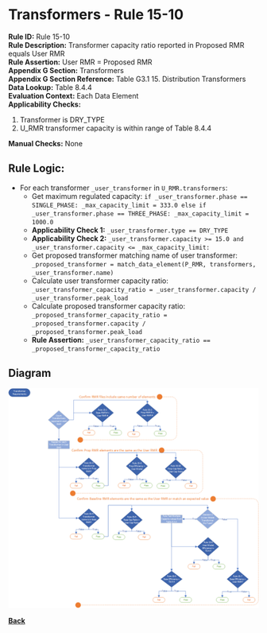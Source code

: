 # Transformers - Rule 15-10
**Rule ID:** Rule 15-10  
**Rule Description:** Transformer capacity ratio reported in Proposed RMR equals User RMR  
**Rule Assertion:** User RMR = Proposed RMR  
**Appendix G Section:** Transformers  
**Appendix G Section Reference:**  Table G3.1 15. Distribution Transformers  
**Data Lookup:** Table 8.4.4  
**Evaluation Context:**  Each Data Element   
**Applicability Checks:**
1. Transformer is DRY_TYPE
2. U_RMR transformer capacity is within range of Table 8.4.4  

**Manual Checks:** None  

## Rule Logic:
- For each transformer `_user_transformer` in `U_RMR.transformers`:
    - Get maximum regulated capacity: `if _user_transformer.phase == SINGLE_PHASE: _max_capacity_limit = 333.0 else if _user_transformer.phase == THREE_PHASE: _max_capacity_limit = 1000.0`  
    - **Applicability Check 1:** `_user_transformer.type == DRY_TYPE`  
    - **Applicability Check 2:** `_user_transformer.capacity >= 15.0 and _user_transformer.capacity <= _max_capacity_limit:`
    - Get proposed transformer matching name of user transformer: `_proposed_transformer = match_data_element(P_RMR, transformers, _user_transformer.name)`
    - Calculate user transformer capacity ratio: `_user_transformer_capacity_ratio = _user_transformer.capacity / _user_transformer.peak_load`
    - Calculate proposed transformer capacity ratio: `_proposed_transformer_capacity_ratio = _proposed_transformer.capacity / _proposed_transformer.peak_load`
    - **Rule Assertion:** `_user_transformer_capacity_ratio == _proposed_transformer_capacity_ratio`

## Diagram
<img src="../diagrams/Section15.png">

**[Back](../_toc.md)**
